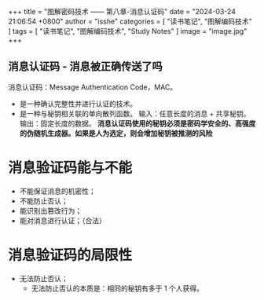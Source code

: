 +++
title = "图解密码技术 —— 第八章-消息认证码"
date = "2024-03-24 21:06:54 +0800"
author = "isshe"
categories = [ "读书笔记", "图解编码技术" ]
tags = [ "读书笔记", "图解编码技术", "Study Notes" ]
image = "image.jpg"
+++


消息认证码 - 消息被正确传送了吗
---
消息认证码：Message Authentication Code，MAC。
* 是一种确认完整性并进行认证的技术。
* 是一种与秘钥相关联的单向散列函数。
输入：任意长度的消息 + 共享秘钥。
输出：固定长度的数据。
**消息认证码使用的秘钥必须是密码学安全的、高强度的伪随机生成器。如果是人为选定，则会增加秘钥被推测的风险**

# 消息验证码能与不能
* 不能保证消息的机密性；
* 不能防止否认；
* 能识别出篡改行为；
* 能对消息进行认证；（合法）

# 消息验证码的局限性
* 无法防止否认；
    * 无法防止否认的本质是：相同的秘钥有多于 1 个人获得。